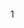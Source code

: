 <div>
    <a href="/"><svg xmlns="http://www.w3.org/2000/svg" class="icon icon-normal"><use href="/icons.svg#normal"></use></svg></a>
    <p class="header-cart">1</p>
</div>